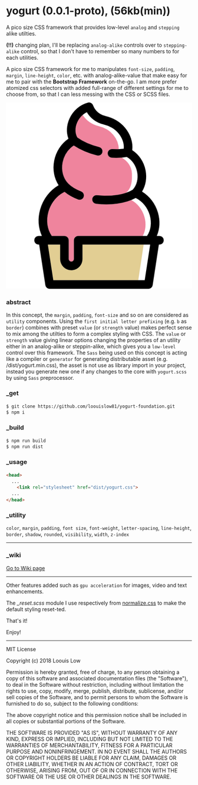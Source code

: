 # yogurt (0.0.1-proto), (56kb(min))

A pico size CSS framework that provides low-level `analog` and `stepping` alike utilties.

**(!!)** changing plan, I'll be replacing `analog-alike` controls over to `stepping-alike` control, so that I don't have to remember so many numbers to for each utilities.

A pico size CSS framework for me to manipulates `font-size`, `padding`, `margin`, `line-height`, `color`, etc. with analog-alike-value that make easy for me to pair with the **Bootstrap Framework** on-the-go. I am more prefer atomized css selectors with added full-range of different settings for me to choose from, so that I can less messing with the CSS or SCSS files.

![](logo.png "yogurt")

### abstract

In this concept, the `margin`, `padding`, `font-size` and so on are considered as `utility` components. Using the `first initial letter prefixing` (e.g. `b` as `border`) combines with preset `value` (or `strength` value) makes perfect sense to mix among the utilties to form a complex styling with CSS. The `value` or `strength` value giving linear options changing the properties of an utility either in an analog-alike or steppin-alike, which gives you a `low-level` control over this framework. The `Sass` being used on this concept is acting like a compiler or `generator` for generating distributable asset (e.g. /dist/yogurt.min.css), the asset is not use as library import in your project, instead you generate new one if any changes to the core with `yogurt.scss` by using `Sass` preprocessor.

### _get

```bash
$ git clone https://github.com/loouislow81/yogurt-foundation.git
$ npm i
```

### _build

```bash
$ npm run build
$ npm run dist
```

### _usage

```html
<head>
  ...
    <link rel="stylesheet" href="dist/yogurt.css">
  ...
</head>
```

### _utility

`color`, `margin`, `padding`, `font size`, `font-weight`, `letter-spacing`, `line-height`, `border`, `shadow`, `rounded`, `visibility`, `width`, `z-index`

---

### _wiki

[Go to Wiki page](https://github.com/loouislow81/yogurt-foundation/wiki)

---

Other features added such as `gpu acceleration` for images, video and text enhancements.

The *_reset.scss* module I use respectively from [normalize.css](https://necolas.github.io/normalize.css/) to make the default styling reset-ted.

That's it!

Enjoy!

---

MIT License

Copyright (c) 2018 Loouis Low

Permission is hereby granted, free of charge, to any person obtaining a copy
of this software and associated documentation files (the "Software"), to deal
in the Software without restriction, including without limitation the rights
to use, copy, modify, merge, publish, distribute, sublicense, and/or sell
copies of the Software, and to permit persons to whom the Software is
furnished to do so, subject to the following conditions:

The above copyright notice and this permission notice shall be included in all
copies or substantial portions of the Software.

THE SOFTWARE IS PROVIDED "AS IS", WITHOUT WARRANTY OF ANY KIND, EXPRESS OR
IMPLIED, INCLUDING BUT NOT LIMITED TO THE WARRANTIES OF MERCHANTABILITY,
FITNESS FOR A PARTICULAR PURPOSE AND NONINFRINGEMENT. IN NO EVENT SHALL THE
AUTHORS OR COPYRIGHT HOLDERS BE LIABLE FOR ANY CLAIM, DAMAGES OR OTHER
LIABILITY, WHETHER IN AN ACTION OF CONTRACT, TORT OR OTHERWISE, ARISING FROM,
OUT OF OR IN CONNECTION WITH THE SOFTWARE OR THE USE OR OTHER DEALINGS IN THE
SOFTWARE.


